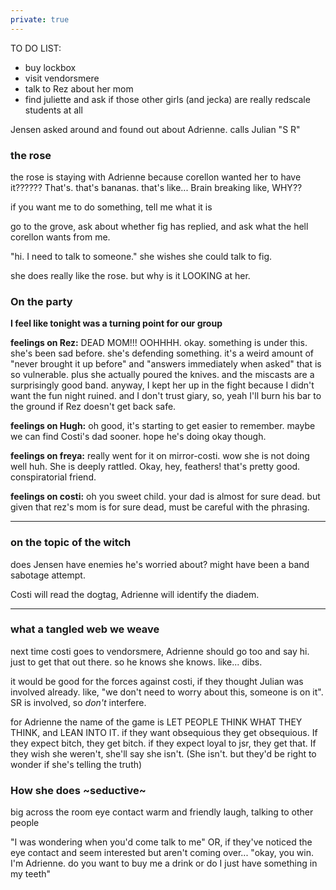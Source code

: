 ```yaml
---
private: true
---
```



TO DO LIST:
- buy lockbox
- visit vendorsmere 
- talk to Rez about her mom 
- find juliette and ask if those other girls (and jecka) are really redscale students at all

Jensen asked around and found out about Adrienne. calls Julian "S R" 

### the rose 

the rose is staying with Adrienne because corellon wanted her to have it?????? That's. that's bananas. that's like... 
Brain breaking 
like, WHY??

if you want me to do something, tell me what it is 

go to the grove, ask about whether fig has replied, and ask what the hell corellon wants from me. 

"hi. I need to talk to someone." she wishes she could talk to fig. 

she does really like the rose. but why is it LOOKING at her. 

### On the party 

**I feel like tonight was a turning point for our group**

**feelings on Rez:** 
DEAD MOM!!! OOHHHH. okay. something is under this. she's been sad before. she's defending something. 
it's a weird amount of "never brought it up before" and "answers immediately when asked" that is so vulnerable. 
plus she actually poured the knives. 
and the miscasts are a surprisingly good band. 
anyway, I kept her up in the fight because I didn't want the fun night ruined. and I don't trust giary, so, yeah I'll burn his bar to the ground if Rez doesn't get back safe. 

**feelings on Hugh:**
oh good, it's starting to get easier to remember. maybe we can find Costi's dad sooner. 
hope he's doing okay though.

**feelings on freya:** 
really went for it on mirror-costi. 
wow she is not doing well huh. She is deeply rattled. 
Okay, hey, feathers! that's pretty good.
conspiratorial friend. 

**feelings on costi:** 
oh you sweet child. your dad is almost for sure dead. but given that rez's mom is for sure dead, must be careful with the phrasing.

----- 

### on the topic of the witch 

does Jensen have enemies he's worried about? might have been a band sabotage attempt. 

Costi will read the dogtag, Adrienne will identify the diadem. 

-----

### what a tangled web we weave 

next time costi goes to vendorsmere, Adrienne should go too and say hi. just to get that out there. so he knows she knows. like... dibs. 

it would be good for the forces against costi, if they thought Julian was involved already. like, "we don't need to worry about this, someone is on it". SR is involved, so *don't* interfere. 

for Adrienne the name of the game is LET PEOPLE THINK WHAT THEY THINK, and LEAN INTO IT. if they want obsequious they get obsequious. If they expect bitch, they get bitch. if they expect loyal to jsr, they get that. If they wish she weren't, she'll say she isn't. (She isn't. but they'd be right to wonder if she's telling the truth)

### How she does ~seductive~ 

big across the room eye contact 
warm and friendly laugh, talking to other people

"I was wondering when you'd come talk to me"
OR, if they've noticed the eye contact and seem interested but aren't coming over...
"okay, you win. I'm Adrienne. do you want to buy me a drink or do I just have something in my teeth"

